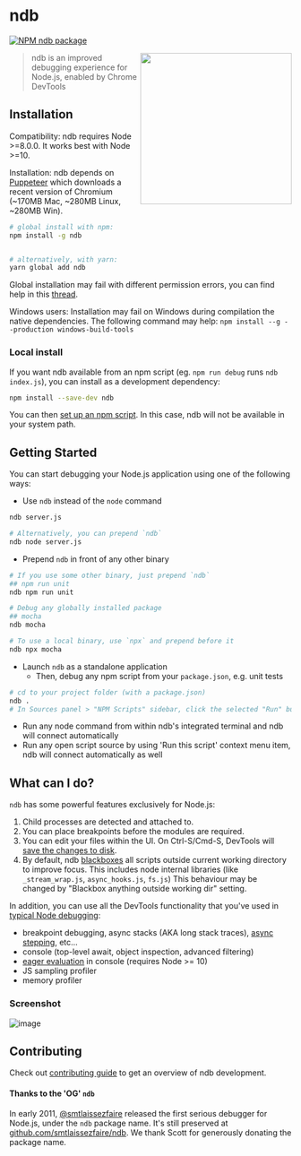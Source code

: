 # ndb

<!-- [START badges] -->
[![NPM ndb package](https://img.shields.io/npm/v/ndb.svg)](https://npmjs.org/package/ndb)
<!-- [END badges] -->

<img src="https://user-images.githubusercontent.com/39191/43059327-c69728e2-8e00-11e8-9e97-030d9156771f.png" width="270" align="right">

> ndb is an improved debugging experience for Node.js, enabled by Chrome DevTools

## Installation

Compatibility: ndb requires Node >=8.0.0. It works best with Node >=10.

Installation: ndb depends on [Puppeteer](https://github.com/GoogleChrome/puppeteer) which downloads a recent version of Chromium (~170MB Mac, ~280MB Linux, ~280MB Win).

```bash
# global install with npm:
npm install -g ndb


# alternatively, with yarn:
yarn global add ndb
```

Global installation may fail with different permission errors, you can find help in this [thread](https://github.com/GoogleChromeLabs/ndb/issues/20).

Windows users: Installation may fail on Windows during compilation the native dependencies. The following command may help: `npm install --g --production windows-build-tools`

### Local install

If you want ndb available from an npm script (eg. `npm run debug` runs `ndb index.js`), you can install as a development dependency:

```bash
npm install --save-dev ndb
```

You can then [set up an npm script](https://docs.npmjs.com/misc/scripts#examples). In this case, ndb will not be available in your system path.


## Getting Started

You can start debugging your Node.js application using one of the following ways:

- Use `ndb` instead of the `node` command

```bash
ndb server.js

# Alternatively, you can prepend `ndb`
ndb node server.js
```

- Prepend `ndb` in front of any other binary

```bash
# If you use some other binary, just prepend `ndb`
## npm run unit
ndb npm run unit

# Debug any globally installed package
## mocha
ndb mocha

# To use a local binary, use `npx` and prepend before it
ndb npx mocha
```

- Launch `ndb` as a standalone application 
   - Then, debug any npm script from your `package.json`, e.g. unit tests

```bash
# cd to your project folder (with a package.json)
ndb .
# In Sources panel > "NPM Scripts" sidebar, click the selected "Run" button 
```

- Run any node command from within ndb's integrated terminal and ndb will connect automatically
- Run any open script source by using 'Run this script' context menu item, ndb will connect automatically as well

## What can I do?

`ndb` has some powerful features exclusively for Node.js:
1. Child processes are detected and attached to.
1. You can place breakpoints before the modules are required.
1. You can edit your files within the UI. On Ctrl-S/Cmd-S, DevTools will [save the changes to disk](https://developers.google.com/web/tools/chrome-devtools/workspaces/).
1. By default, ndb [blackboxes](https://developers.google.com/web/tools/chrome-devtools/javascript/reference#blackbox) all scripts outside current working directory to improve focus. This includes node internal libraries (like `_stream_wrap.js`, `async_hooks.js`, `fs.js`) This behaviour may be changed by "Blackbox anything outside working dir" setting. 

In addition, you can use all the DevTools functionality that you've used in [typical Node debugging](https://medium.com/@paul_irish/debugging-node-js-nightlies-with-chrome-devtools-7c4a1b95ae27):
- breakpoint debugging, async stacks (AKA long stack traces), [async stepping](https://developers.google.com/web/updates/2018/01/devtools#async), etc...
- console (top-level await, object inspection, advanced filtering)
- [eager evaluation](https://developers.google.com/web/updates/2018/05/devtools#eagerevaluation) in console (requires Node >= 10)
- JS sampling profiler
- memory profiler

### Screenshot
![image](https://user-images.githubusercontent.com/39191/43023843-14a085a6-8c21-11e8-85b7-b9fd3405938a.png)


## Contributing

Check out [contributing guide](https://github.com/GoogleChromeLabs/ndb/blob/master/CONTRIBUTING.md) to get an overview of ndb development.

#### Thanks to the 'OG' `ndb`

In early 2011, [@smtlaissezfaire](https://github.com/smtlaissezfaire) released the first serious debugger for Node.js, under the `ndb` package name. It's still preserved at [github.com/smtlaissezfaire/ndb](https://github.com/smtlaissezfaire/ndb#readme). We thank Scott for generously donating the package name.
